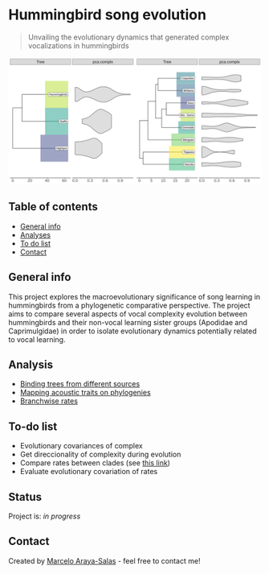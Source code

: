 
# Hummingbird song evolution

> Unvailing the evolutionary dynamics that generated complex vocalizations in hummingbirds

![Example figure](./img/example_fig.png)

## Table of contents
* [General info](#general-info)
* [Analyses](#Analyses)
* [To do list](#to-do-list)
* [Contact](#contact)

## General info

This project explores the macroevolutionary significance of song learning in hummingbirds from a phylogenetic comparative perspective. The project aims to compare several aspects of vocal complexity evolution between hummingbirds and their non-vocal learning sister groups (Apodidae and Caprimulgidae) in order to isolate evolutionary dynamics potentially related to vocal learning.

## Analysis

* [Binding trees from different sources](https://rpubs.com/marcelo-araya-salas/598340)
* [Mapping acoustic traits on phylogenies]( https://htmlpreview.github.io/?https://github.com/maRce10/hummingbird_song_evolution/blob/master/analysis/Acoustic_parameters_mapped_on_phylogenies.html)
* [Branchwise rates](https://rpubs.com/marcelo-araya-salas/598332)

## To-do list

* Evolutionary covariances of complex
* Get direccionality of complexity during evolution
* Compare rates between clades (see [this link](https://stats.stackexchange.com/questions/130389/bayesian-equivalent-of-two-sample-t-test))
* Evaluate evolutionary covariation of rates

## Status
Project is: _in progress_

## Contact
Created by [Marcelo Araya-Salas](https://marceloarayasalas.weebly.com/) - feel free to contact me!